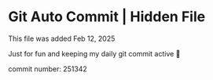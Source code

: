 # Git Auto Commit | Hidden File

This file was added Feb 12, 2025

Just for fun and keeping my daily git commit active 🤪

commit number: 251342
